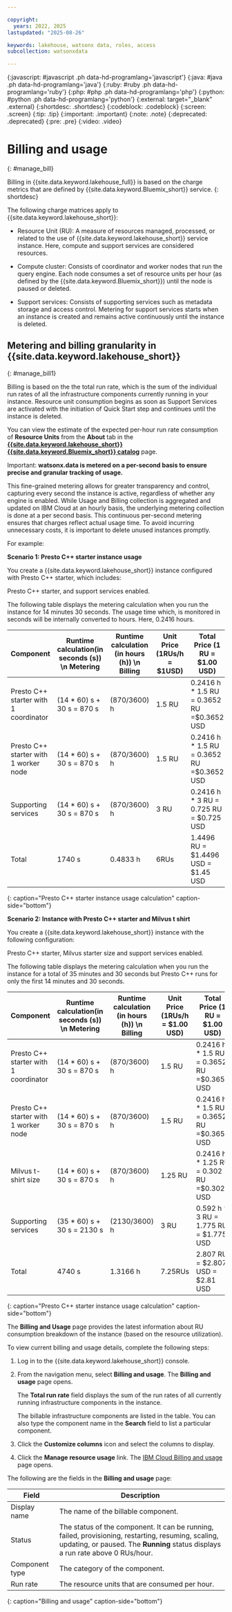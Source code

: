 ```yaml
---

copyright:
  years: 2022, 2025
lastupdated: "2025-08-26"

keywords: lakehouse, watsonx data, roles, access
subcollection: watsonxdata

---
```


{:javascript: #javascript .ph data-hd-programlang='javascript'}
{:java: #java .ph data-hd-programlang='java'}
{:ruby: #ruby .ph data-hd-programlang='ruby'}
{:php: #php .ph data-hd-programlang='php'}
{:python: #python .ph data-hd-programlang='python'}
{:external: target="_blank" .external}
{:shortdesc: .shortdesc}
{:codeblock: .codeblock}
{:screen: .screen}
{:tip: .tip}
{:important: .important}
{:note: .note}
{:deprecated: .deprecated}
{:pre: .pre}
{:video: .video}

# Billing and usage
{: #manage_bill}

Billing in {{site.data.keyword.lakehouse_full}} is based on the charge metrics that are defined by {{site.data.keyword.Bluemix_short}} service.
{: shortdesc}

The following charge matrices apply to {{site.data.keyword.lakehouse_short}}:

* Resource Unit (RU): A measure of resources managed, processed, or related to the use of {{site.data.keyword.lakehouse_short}} service instance. Here, compute and support services are considered resources.

* Compute cluster: Consists of coordinator and worker nodes that run the query engine. Each node consumes a set of resource units per hour (as defined by the {{site.data.keyword.Bluemix_short}}) until the node is paused or deleted.

* Support services: Consists of supporting services such as metadata storage and access control. Metering for support services starts when an instance is created and remains active continuously until the instance is deleted.


## Metering and billing granularity in {{site.data.keyword.lakehouse_short}}
{: #manage_bill1}

Billing is based on the the total run rate, which is the sum of the individual run rates of all the infrastructure components currently running in your instance.
Resource unit consumption begins as soon as Support Services are activated with the initiation of Quick Start step and continues until the instance is deleted.



You can view the estimate of the expected per-hour run rate consumption of **Resource Units** from the **About** tab in the [**{{site.data.keyword.lakehouse_short}}** **{{site.data.keyword.Bluemix_short}} catalog**](https://cloud.ibm.com/watsonxdata) page.

Important: **watsonx.data is metered on a per-second basis to ensure precise and granular tracking of usage.**

This fine-grained metering allows for greater transparency and control, capturing every second the instance is active, regardless of whether any engine is enabled. While Usage and Billing collection is aggregated and updated on IBM Cloud at an hourly basis, the underlying metering collection is done at a per second basis. This continuous per-second metering ensures that charges reflect actual usage time. To avoid incurring unnecessary costs, it is important to delete unused instances promptly.

For example:

**Scenario 1: Presto C++ starter instance usage**

You create a {{site.data.keyword.lakehouse_short}} instance configured with Presto C++ starter, which includes:

Presto C++ starter, and support services enabled.

The following table displays the metering calculation when you run the instance for 14 minutes 30 seconds.
The usage time which, is monitored in seconds will be internally converted to hours. Here, 0.2416 hours.

| Component |  Runtime calculation(in seconds (s)) \n Metering | Runtime calculation (in hours (h)) \n Billing | Unit Price (1RUs/h = $1USD) | Total Price (1 RU = $1.00 USD)|
| --- | --- | -- | ---| ---|
| Presto C++ starter with 1 coordinator |  (14 * 60) s + 30 s = 870 s| (870/3600) h |1.5 RU| 0.2416 h * 1.5 RU = 0.3652 RU =$0.3652 USD|
| Presto C++ starter with 1 worker node| (14 * 60) s + 30 s = 870 s| (870/3600) h | 1.5 RU | 0.2416 h * 1.5 RU = 0.3652 RU =$0.3652 USD|
| Supporting services | (14 * 60) s + 30 s = 870 s | (870/3600) h |  3 RU| 0.2416 h * 3 RU = 0.725 RU = $0.725 USD|
|Total | 1740 s| 0.4833 h |6RUs|1.4496 RU = $1.4496 USD = $1.45 USD|
{: caption="Presto C++ starter instance usage calculation" caption-side="bottom"}


**Scenario 2: Instance with Presto C++ starter and Milvus t shirt**


You create a {{site.data.keyword.lakehouse_short}} instance with the following configuration:

Presto C++ starter, Milvus starter size and support services enabled.

The following table displays the metering calculation when you run the instance  for a total of 35 minutes and 30 seconds but Presto C++ runs for only the first 14 minutes and 30 seconds.

| Component |  Runtime calculation(in seconds (s)) \n Metering | Runtime calculation (in hours (h)) \n Billing |Unit Price (1RUs/h = $1.00 USD) | Total Price (1 RU = $1.00 USD)|
| --- | --- | -- | ---| ---|
| Presto C++ starter with 1 coordinator |  (14 * 60) s + 30 s = 870 s| (870/3600) h |1.5 RU| 0.2416 h * 1.5 RU = 0.3652 RU =$0.3652 USD|
| Presto C++ starter with 1 worker node| (14 * 60) s + 30 s = 870 s| (870/3600) h | 1.5 RU | 0.2416 h * 1.5 RU = 0.3652 RU =$0.3652 USD|
| Milvus t-shirt size| (14 * 60) s + 30 s = 870 s| (870/3600) h | 1.25 RU | 0.2416 h * 1.25 RU = 0.302 RU =$0.302 USD|
| Supporting services | (35 * 60) s + 30 s = 2130 s | (2130/3600) h |  3 RU| 0.592 h * 3 RU = 1.775 RU = $1.775 USD|
|Total | 4740 s| 1.3166 h |7.25RUs|2.807 RU = $2.807 USD = $2.81 USD|
{: caption="Presto C++ starter instance usage calculation" caption-side="bottom"}


The **Billing and Usage** page provides the latest information about RU consumption breakdown of the instance (based on the resource utilization).

To view current billing and usage details, complete the following steps:

1. Log in to the {{site.data.keyword.lakehouse_short}} console.

1. From the navigation menu, select **Billing and usage**. The **Billing and usage** page opens.

    The **Total run rate** field displays the sum of the run rates of all currently running infrastructure components in the instance.

    The billable infrastructure components are listed in the table. You can also type the component name in the **Search** field to list a particular component.

1. Click the **Customize columns** icon and select the columns to display.

1. Click the **Manage resource usage** link. The [IBM Cloud Billing and usage](https://cloud.ibm.com/billing) page opens.

The following are the fields in the **Billing and usage** page:

| Field           | Description        |
|------------------|--------------------|
| Display name     | The name of the billable component. |
| Status      | The status of the component. It can be running, failed, provisioning, restarting, resuming, scaling, updating, or paused. The **Running** status displays a run rate above 0 RUs/hour. |
| Component type            | The category of the component. |
| Run rate             | The resource units that are consumed per hour. |
{: caption="Billing and usage" caption-side="bottom"}
